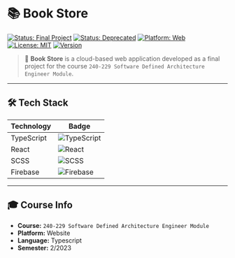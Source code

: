 # 📚 Book Store

[![Status: Final Project](https://img.shields.io/badge/Status-Final%20Project-blue)]()
[![Status: Deprecated](https://img.shields.io/badge/Status-Deprecated-lightgrey)]()
[![Platform: Web](https://img.shields.io/badge/Platform-Web-blue)]()
[![License: MIT](https://img.shields.io/badge/License-MIT-blue.svg)](LICENSE)
[![Version](https://img.shields.io/github/v/release/ARTTTT-TTTT/book-store)](https://github.com/ARTTTT-TTTT/book-store/releases)

> 📖 **Book Store** is a cloud-based web application developed as a final project for the course `240-229 Software Defined Architecture Engineer Module`.

---

## 🛠️ Tech Stack

| Technology | Badge                                                                                                             |
| ---------- | ----------------------------------------------------------------------------------------------------------------- |
| TypeScript | ![TypeScript](https://img.shields.io/badge/TypeScript-3178C6?style=for-the-badge&logo=typescript&logoColor=white) |
| React      | ![React](https://img.shields.io/badge/React-20232A?style=for-the-badge&logo=react&logoColor=61DAFB)               |
| SCSS       | ![SCSS](https://img.shields.io/badge/SCSS-CC6699?style=for-the-badge&logo=sass&logoColor=white)                   |
| Firebase   | ![Firebase](https://img.shields.io/badge/Firebase-FFCA28?style=for-the-badge&logo=firebase&logoColor=black)       |

---

## 🎓 Course Info

- **Course:** `240-229 Software Defined Architecture Engineer Module`
- **Platform:** Website
- **Language:** Typescript
- **Semester:** 2/2023
